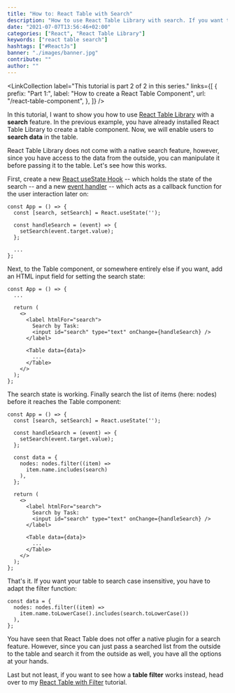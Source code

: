 ```yaml
---
title: "How to: React Table with Search"
description: "How to use React Table Library with search. If you want to search your table data ..."
date: "2021-07-07T13:56:46+02:00"
categories: ["React", "React Table Library"]
keywords: ["react table search"]
hashtags: ["#ReactJs"]
banner: "./images/banner.jpg"
contribute: ""
author: ""
---
```


<Sponsorship />

<LinkCollection
  label="This tutorial is part 2 of 2 in this series."
  links={[
    {
      prefix: "Part 1:",
      label: "How to create a React Table Component",
      url: "/react-table-component",
    },
  ]}
/>

In this tutorial, I want to show you how to use [React Table Library](https://react-table-library.com) with a **search** feature. In the previous example, you have already installed React Table Library to create a table component. Now, we will enable users to **search data** in the table.

React Table Library does not come with a native search feature, however, since you have access to the data from the outside, you can manipulate it before passing it to the table. Let's see how this works.

First, create a new [React useState Hook](/react-usestate-hook/) -- which holds the state of the search -- and a new [event handler](/react-event-handler/) -- which acts as a callback function for the user interaction later on:

```javascript{2,4-6}
const App = () => {
  const [search, setSearch] = React.useState('');

  const handleSearch = (event) => {
    setSearch(event.target.value);
  };

  ...
};
```

Next, to the Table component, or somewhere entirely else if you want, add an HTML input field for setting the search state:

```javascript{6-9}
const App = () => {
  ...

  return (
    <>
      <label htmlFor="search">
        Search by Task:
        <input id="search" type="text" onChange={handleSearch} />
      </label>

      <Table data={data}>
        ...
      </Table>
    </>
  );
};
```

The search state is working. Finally search the list of items (here: nodes) before it reaches the Table component:

```javascript{8-12}
const App = () => {
  const [search, setSearch] = React.useState('');

  const handleSearch = (event) => {
    setSearch(event.target.value);
  };

  const data = {
    nodes: nodes.filter((item) =>
      item.name.includes(search)
    ),
  };

  return (
    <>
      <label htmlFor="search">
        Search by Task:
        <input id="search" type="text" onChange={handleSearch} />
      </label>

      <Table data={data}>
        ...
      </Table>
    </>
  );
};
```

That's it. If you want your table to search case insensitive, you have to adapt the filter function:

```javascript{3}
const data = {
  nodes: nodes.filter((item) =>
    item.name.toLowerCase().includes(search.toLowerCase())
  ),
};
```

You have seen that React Table does not offer a native plugin for a search feature. However, since you can just pass a searched list from the outside to the table and search it from the outside as well, you have all the options at your hands.

Last but not least, if you want to see how a **table filter** works instead, head over to my [React Table with Filter](/react-table-filter/) tutorial.
